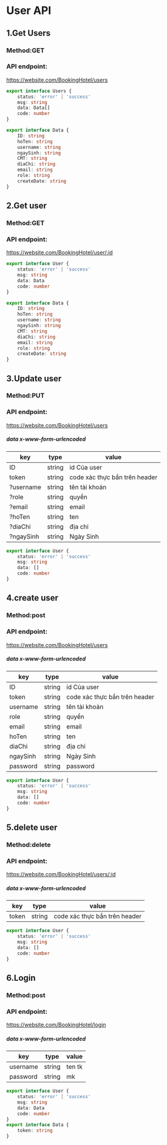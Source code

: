 # User API

## 1.Get Users

### Method:GET

### API endpoint:

https://website.com/BookingHotel/users


````ts
export interface Users {
    status: 'error' | 'success'
    msg: string
    data: Data[]
    code: number
}

export interface Data {
    ID: string
    hoTen: string
    username: string
    ngaySinh: string
    CMT: string
    diaChi: string
    email: string
    role: string
    createDate: string
}
````

## 2.Get user

### Method:GET

### API endpoint:

https://website.com/BookingHotel/user/:id



````ts
export interface User {
    status: 'error' | 'success'
    msg: string
    data: Data
    code: number
}

export interface Data {
    ID: string
    hoTen: string
    username: string
    ngaySinh: string
    CMT: string
    diaChi: string
    email: string
    role: string
    createDate: string
}
````

## 3.Update user

### Method:PUT

### API endpoint:

https://website.com/BookingHotel/users


##### data x-www-form-urlencoded

key | type | value
--- | --- | ---
ID | string | id Của user
token | string | code xác thực bắn trên header
?username | string | tên tài khoản
?role | string | quyền
?email | string | email
?hoTen | string | ten
?diaChi | string | địa chỉ
?ngaySinh | string | Ngày Sinh


````ts
export interface User {
    status: 'error' | 'success'
    msg: string
    data: []
    code: number
}
````
## 4.create user

### Method:post

### API endpoint:

https://website.com/BookingHotel/users


##### data x-www-form-urlencoded

key | type | value
--- | --- | ---
ID | string | id Của user
token | string | code xác thực bắn trên header
username | string | tên tài khoản
role | string | quyền
email | string | email
hoTen | string | ten
diaChi | string | địa chỉ
ngaySinh | string | Ngày Sinh
password | string | password


````ts
export interface User {
    status: 'error' | 'success'
    msg: string
    data: []
    code: number
}
````
## 5.delete user

### Method:delete

### API endpoint:

https://website.com/BookingHotel/users/:id


##### data x-www-form-urlencoded

key | type | value
--- | --- | ---
token | string | code xác thực bắn trên header



````ts
export interface User {
    status: 'error' | 'success'
    msg: string
    data: []
    code: number
}
````
## 6.Login

### Method:post

### API endpoint:

https://website.com/BookingHotel/login


##### data x-www-form-urlencoded

key | type | value
--- | --- | ---
username | string | ten tk
password | string | mk



````ts
export interface User {
    status: 'error' | 'success'
    msg: string
    data: Data
    code: number
}
export interface Data {
    token: string
}
````